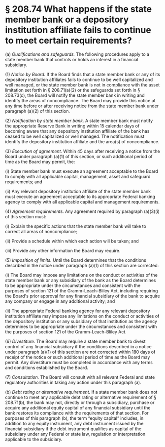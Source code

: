 # § 208.74   What happens if the state member bank or a depository institution affiliate fails to continue to meet certain requirements?

(a) *Qualifications and safeguards.* The following procedures apply to a state member bank that controls or holds an interest in a financial subsidiary.


(1) *Notice by Board.* If the Board finds that a state member bank or any of its depository institution affiliates fails to continue to be well capitalized and well managed, or the state member bank is not in compliance with the asset limitation set forth in § 208.71(a)(2) or the safeguards set forth in § 208.73(c), the Board will notify the state member bank in writing and identify the areas of noncompliance. The Board may provide this notice at any time before or after receiving notice from the state member bank under paragraph (a)(2) of this section.


(2) *Notification by state member bank.* A state member bank must notify the appropriate Reserve Bank in writing within 15 calendar days of becoming aware that any depository institution affiliate of the bank has ceased to be well capitalized or well managed. The notification must identify the depository institution affiliate and the area(s) of noncompliance.


(3) *Execution of agreement.* Within 45 days after receiving a notice from the Board under paragraph (a)(1) of this section, or such additional period of time as the Board may permit, the:


(i) State member bank must execute an agreement acceptable to the Board to comply with all applicable capital, management, asset and safeguard requirements; and


(ii) Any relevant depository institution affiliate of the state member bank must execute an agreement acceptable to its appropriate Federal banking agency to comply with all applicable capital and management requirements.


(4) *Agreement requirements.* Any agreement required by paragraph (a)(3)(i) of this section must:


(i) Explain the specific actions that the state member bank will take to correct all areas of noncompliance;


(ii) Provide a schedule within which each action will be taken; and


(iii) Provide any other information the Board may require.


(5) *Imposition of limits.* Until the Board determines that the conditions described in the notice under paragraph (a)(1) of this section are corrected:


(i) The Board may impose any limitations on the conduct or activities of the state member bank or any subsidiary of the bank as the Board determines to be appropriate under the circumstances and consistent with the purposes of section 121 of the Gramm-Leach-Bliley Act, including requiring the Board's prior approval for any financial subsidiary of the bank to acquire any company or engage in any additional activity; and


(ii) The appropriate Federal banking agency for any relevant depository institution affiliate may impose any limitations on the conduct or activities of the depository institution or any subsidiary of that institution as the agency determines to be appropriate under the circumstances and consistent with the purposes of section 121 of the Gramm-Leach-Bliley Act.


(6) *Divestiture.* The Board may require a state member bank to divest control of any financial subsidiary if the conditions described in a notice under paragraph (a)(1) of this section are not corrected within 180 days of receipt of the notice or such additional period of time as the Board may permit. Any divestiture must be completed in accordance with any terms and conditions established by the Board.


(7) *Consultation.* The Board will consult with all relevant Federal and state regulatory authorities in taking any action under this paragraph (a).


(b) *Debt rating or alternative requirement.* If a state member bank does not continue to meet any applicable debt rating or alternative requirement of § 208.71(b), the bank may not, directly or through a subsidiary, purchase or acquire any additional equity capital of any financial subsidiary until the bank restores its compliance with the requirements of that section. For purposes of this paragraph (b), the term “equity capital” includes, in addition to any equity instrument, any debt instrument issued by the financial subsidiary if the debt instrument qualifies as capital of the subsidiary under any Federal or state law, regulation or interpretation applicable to the subsidiary.




